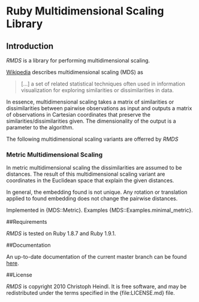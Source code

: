 # Ruby Multidimensional Scaling Library

## Introduction

*RMDS* is a library for performing multidimensional scaling. 

[Wikipedia][wiki_mds] describes multidimensional scaling (MDS) as
> [...] a set of related statistical techniques often used in information 
> visualization for exploring similarities or dissimilarities in data.

In essence, multidimensional scaling takes a matrix of similarities or dissimilarities between pairwise observations as input and outputs a matrix of observations in Cartesian coordinates that preserve the similarities/dissimilarities given. The dimensionality of the output is a parameter to the algorithm.

The following multidimensional scaling variants are offerred by *RMDS*

### Metric Multidimensional Scaling

In metric multidimensional scaling the dissimilarities are assumed to be distances. The result of this multidimensional scaling variant are coordinates in the Euclidean space that explain the given distances.

In general, the embedding found is not unique. Any rotation or translation applied to found embedding does not change the pairwise distances.

Implemented in {MDS::Metric}. Examples {MDS::Examples.minimal_metric}.

[wiki_mds]: http://en.wikipedia.org/wiki/Multidimensional_scaling "Wikipedia - Multidimensional Scaling"
 
##Requirements

*RMDS* is tested on Ruby 1.8.7 and Ruby 1.9.1.

##Documentation

An up-to-date documentation of the current master branch can be found [here](http://rdoc.info/github/cheind/rmds/master/frames).

##License

*RMDS* is copyright 2010 Christoph Heindl. It is free software, and may be redistributed under the terms specified in the {file:LICENSE.md} file.
